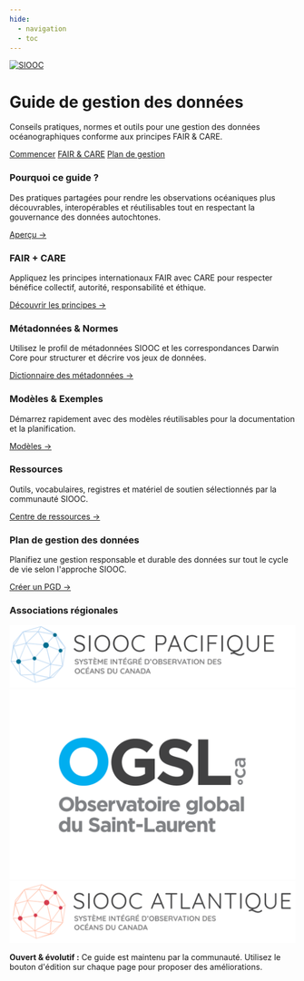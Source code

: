 ```yaml
---
hide:
  - navigation
  - toc
---
```


<!-- Section Héro -->
<div class="top-logo">
  <a href="/" aria-label="Accueil SIOOC"><img class="hero__logo" src="/assets/logos/cioos-national-color_fr.svg" alt="SIOOC" /></a>
</div>
<div class="hero" role="banner">
  <div class="hero__content">
    <h1>Guide de gestion des données</h1>
    <p class="hero__tagline">Conseils pratiques, normes et outils pour une gestion des données océanographiques conforme aux principes FAIR & CARE.</p>
    <div class="hero__actions">
      <a class="md-button md-button--primary" href="guide/accueil/">Commencer</a>
      <a class="md-button" href="guide/faircare/">FAIR & CARE</a>
      <a class="md-button" href="pgd/pgdcioos/">Plan de gestion</a>
    </div>
  </div>
</div>

<!-- Atouts / Liens rapides -->
<div class="feature-grid">
  <div class="feature-card">
    <h3>Pourquoi ce guide ?</h3>
    <p>Des pratiques partagées pour rendre les observations océaniques plus découvrables, interopérables et réutilisables tout en respectant la gouvernance des données autochtones.</p>
    <a class="feature-link" href="guide/accueil/">Aperçu →</a>
  </div>
  <div class="feature-card">
    <h3>FAIR + CARE</h3>
    <p>Appliquez les principes internationaux FAIR avec CARE pour respecter bénéfice collectif, autorité, responsabilité et éthique.</p>
    <a class="feature-link" href="guide/faircare/">Découvrir les principes →</a>
  </div>
  <div class="feature-card">
    <h3>Métadonnées & Normes</h3>
    <p>Utilisez le profil de métadonnées SIOOC et les correspondances Darwin Core pour structurer et décrire vos jeux de données.</p>
    <a class="feature-link" href="guide/dictionnaire/">Dictionnaire des métadonnées →</a>
  </div>
  <div class="feature-card">
    <h3>Modèles & Exemples</h3>
    <p>Démarrez rapidement avec des modèles réutilisables pour la documentation et la planification.</p>
    <a class="feature-link" href="guide/template/">Modèles →</a>
  </div>
  <div class="feature-card">
    <h3>Ressources</h3>
    <p>Outils, vocabulaires, registres et matériel de soutien sélectionnés par la communauté SIOOC.</p>
    <a class="feature-link" href="guide/ressources/">Centre de ressources →</a>
  </div>
  <div class="feature-card">
    <h3>Plan de gestion des données</h3>
    <p>Planifiez une gestion responsable et durable des données sur tout le cycle de vie selon l'approche SIOOC.</p>
    <a class="feature-link" href="pgd/pgdcioos/">Créer un PGD →</a>
  </div>
</div>

### Associations régionales
<div class="regions-logos" aria-label="Associations régionales du SIOOC">
  <a href="https://cioospacific.ca/fr/accueil/" aria-label="CIOOS Pacifique">
    <img src="assets/logos/CioosPac_FR.PNG" alt="CIOOS Pacifique" />
  </a>
  <a href="https://ogsl.ca/fr/accueil/" aria-label="OGSL">
    <img src="assets/logos/OGSL_Logo.png" alt="OGSL" />
  </a>
  <a href="https://cioosatlantic.ca/fr/" aria-label="CIOOS Atlantique">
    <img src="assets/logos/CioosAtl_FR.PNG" alt="CIOOS Atlantique" />
  </a>
</div>

<div class="intro-note">
<p><strong>Ouvert & évolutif :</strong> Ce guide est maintenu par la communauté. Utilisez le bouton d'édition sur chaque page pour proposer des améliorations.</p>
</div>
